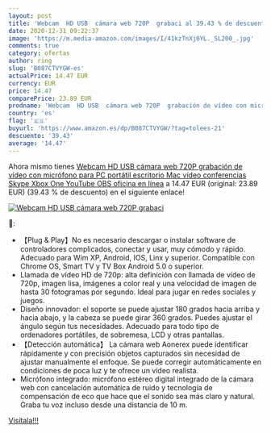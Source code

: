```yaml
---
layout: post
title: 'Webcam  HD USB  cámara web 720P  grabaci al 39.43 % de descuento'
date: 2020-12-31 09:22:37
image: 'https://m.media-amazon.com/images/I/41kzTnXj0YL._SL200_.jpg'
comments: true
category: ofertas
author: ring
slug: 'B087CTVYGW-es'
actualPrice: 14.47 EUR
currency: EUR
price: 14.47
comparePrice: 23.89 EUR
prodname: 'Webcam  HD USB  cámara web 720P  grabación de vídeo con micrófono para PC  portátil  escritorio  Mac  vídeo  conferencias  Skype  Xbox One  YouTube  OBS  oficina en línea'
country: 'es'
flag: '🇪🇸'
buyurl: 'https://www.amazon.es/dp/B087CTVYGW/?tag=tolees-21'
descuento: '39.43'
average: '14.47'
---
```


Ahora mismo tienes [Webcam  HD USB  cámara web 720P  grabación de vídeo con micrófono para PC  portátil  escritorio  Mac  vídeo  conferencias  Skype  Xbox One  YouTube  OBS  oficina en línea](https://www.amazon.es/dp/B087CTVYGW/?tag=tolees-21) a 14.47 EUR (original: 23.89 EUR) (39.43 %  de descuento) en el siguiente enlace!

[![Webcam  HD USB  cámara web 720P  grabaci](https://m.media-amazon.com/images/I/41kzTnXj0YL._SL200_.jpg)](https://www.amazon.es/dp/B087CTVYGW/?tag=tolees-21)

🔎:

- 【Plug & Play】No es necesario descargar o instalar software de controladores complicados, conectar y usar, muy cómodo y rápido. Adecuado para Wim XP, Android, IOS, Linx y superior. Compatible con Chrome OS, Smart TV y TV Box Android 5.0 o superior.
- Llamada de vídeo HD de 720p: alta definición con llamada de vídeo de 720p, imagen lisa, imágenes a color real y una velocidad de imagen de hasta 30 fotogramas por segundo. Ideal para jugar en redes sociales y juegos.
- Diseño innovador: el soporte se puede ajustar 180 grados hacia arriba y hacia abajo, y la cabeza se puede girar 360 grados. Puedes ajustar el ángulo según tus necesidades. Adecuado para todo tipo de ordenadores portátiles, de sobremesa, LCD y otras pantallas.
- 【Detección automática】 La cámara web Aonerex puede identificar rápidamente y con precisión objetos capturados sin necesidad de ajustar manualmente el enfoque. Se puede corregir automáticamente en condiciones de poca luz y te ofrece un vídeo realista.
- Micrófono integrado: micrófono estéreo digital integrado de la cámara web con cancelación automática de ruido y tecnología de compensación de eco que hace que el sonido sea más claro y natural. Graba tu voz incluso desde una distancia de 10 m.

[Visítala!!!](https://www.amazon.es/dp/B087CTVYGW/?tag=tolees-21)
